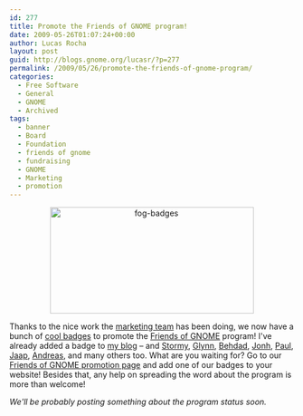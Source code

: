 ```yaml
---
id: 277
title: Promote the Friends of GNOME program!
date: 2009-05-26T01:07:24+00:00
author: Lucas Rocha
layout: post
guid: http://blogs.gnome.org/lucasr/?p=277
permalink: /2009/05/26/promote-the-friends-of-gnome-program/
categories:
  - Free Software
  - General
  - GNOME
  - Archived
tags:
  - banner
  - Board
  - Foundation
  - friends of gnome
  - fundraising
  - GNOME
  - Marketing
  - promotion
---
```

<p style="text-align: center;">
  <a href="http://www.gnome.org/friends/promote.html"><img class="aligncenter size-full wp-image-280" title="fog-badges" src="http://www.lucasr.org/wp-content/uploads/2009/05/fog-badges.png" alt="fog-badges" width="360" height="188" /></a>
</p>

Thanks to the nice work the [marketing
team](http://live.gnome.org/GnomeMarketing) has been doing, we now have a bunch
of [cool badges](http://www.gnome.org/friends/promote.html) to promote the
[Friends of GNOME](http://www.gnome.org/friends/) program! I've already added a
badge to [my blog](http://blogs.gnome.org/lucasr/) &#8211; and
[Stormy](http://www.stormyscorner.com/), [Glynn](http://blogs.gnome.org/gman/),
[Behdad](http://mces.blogspot.com/), [Jonh](http://www.bani.com.br/),
[Paul](http://www.silwenae.org/blog/), [Jaap](http://jaap.haitsma.org/),
[Andreas](http://www.andreasn.se/blog/), and many others too. What are you
waiting for? Go to our [Friends of GNOME promotion
page](http://www.gnome.org/friends/promote.html) and add one of our badges to
your website! Besides that, any help on spreading the word about the program is
more than welcome!

_We'll be probably posting something about the program status soon._
